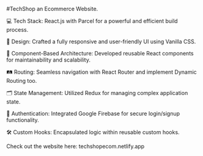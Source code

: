 #TechShop an Ecommerce Website.

💻 Tech Stack: React.js with Parcel for a powerful and efficient build process.

🎨 Design: Crafted a fully responsive and user-friendly UI using Vanilla CSS.

🔄 Component-Based Architecture: Developed reusable React components for maintainability and scalability.

🛤️ Routing: Seamless navigation with React Router and implement Dynamic Routing too. 

🗂️ State Management: Utilized Redux for managing complex application state. 

🔐 Authentication: Integrated Google Firebase for secure login/signup functionality. 

🛠️ Custom Hooks: Encapsulated logic within reusable custom hooks.

Check out the website here: techshopecom.netlify.app